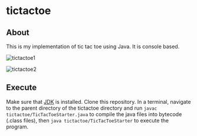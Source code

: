 # tictactoe

## About
This is my implementation of tic tac toe using Java. It is console based.  

![tictactoe1](https://dxaviud.github.io/images/ttt1.PNG)  

![tictactoe2](https://dxaviud.github.io/images/ttt2.PNG)

## Execute
Make sure that [JDK](https://www.oracle.com/ca-en/java/technologies/javase-jdk15-downloads.html) is installed. Clone this repository. In a terminal, navigate to the parent directory of the tictactoe directory and run `javac tictactoe/TicTacToeStarter.java` to compile the java files into bytecode (.class files), then `java tictactoe/TicTacToeStarter` to execute the program.
